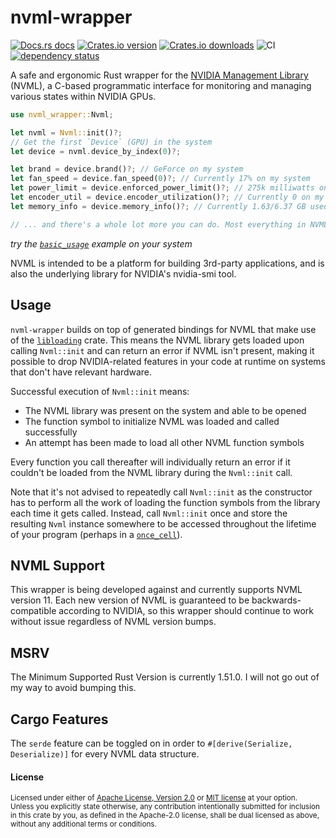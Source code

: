 # nvml-wrapper

[![Docs.rs docs](https://docs.rs/nvml-wrapper/badge.svg)](https://docs.rs/nvml-wrapper)
[![Crates.io version](https://img.shields.io/crates/v/nvml-wrapper.svg?style=flat-square)](https://crates.io/crates/nvml-wrapper)
[![Crates.io downloads](https://img.shields.io/crates/d/nvml-wrapper.svg?style=flat-square)](https://crates.io/crates/nvml-wrapper)
![CI](https://github.com/Cldfire/nvml-wrapper/workflows/CI/badge.svg)
[![dependency status](https://deps.rs/repo/github/cldfire/nvml-wrapper/status.svg)](https://deps.rs/repo/github/cldfire/nvml-wrapper)

A safe and ergonomic Rust wrapper for the [NVIDIA Management Library][nvml] (NVML),
a C-based programmatic interface for monitoring and managing various states within
NVIDIA GPUs.

```rust
use nvml_wrapper::Nvml;

let nvml = Nvml::init()?;
// Get the first `Device` (GPU) in the system
let device = nvml.device_by_index(0)?;

let brand = device.brand()?; // GeForce on my system
let fan_speed = device.fan_speed(0)?; // Currently 17% on my system
let power_limit = device.enforced_power_limit()?; // 275k milliwatts on my system
let encoder_util = device.encoder_utilization()?; // Currently 0 on my system; Not encoding anything
let memory_info = device.memory_info()?; // Currently 1.63/6.37 GB used on my system

// ... and there's a whole lot more you can do. Most everything in NVML is wrapped and ready to go
```

_try the [`basic_usage`](nvml-wrapper/examples/basic_usage.rs) example on your system_

NVML is intended to be a platform for building 3rd-party applications, and is
also the underlying library for NVIDIA's nvidia-smi tool.

## Usage

`nvml-wrapper` builds on top of generated bindings for NVML that make use of the
[`libloading`][libloading] crate. This means the NVML library gets loaded upon
calling `Nvml::init` and can return an error if NVML isn't present, making it
possible to drop NVIDIA-related features in your code at runtime on systems that
don't have relevant hardware.

Successful execution of `Nvml::init` means:

* The NVML library was present on the system and able to be opened
* The function symbol to initialize NVML was loaded and called successfully
* An attempt has been made to load all other NVML function symbols

Every function you call thereafter will individually return an error if it couldn't
be loaded from the NVML library during the `Nvml::init` call.

Note that it's not advised to repeatedly call `Nvml::init` as the constructor
has to perform all the work of loading the function symbols from the library
each time it gets called. Instead, call `Nvml::init` once and store the resulting
`Nvml` instance somewhere to be accessed throughout the lifetime of your program
(perhaps in a
[`once_cell`](https://docs.rs/once_cell/latest/once_cell/sync/struct.Lazy.html)).

## NVML Support

This wrapper is being developed against and currently supports NVML version
11. Each new version of NVML is guaranteed to be backwards-compatible according
to NVIDIA, so this wrapper should continue to work without issue regardless of
NVML version bumps.

## MSRV

The Minimum Supported Rust Version is currently 1.51.0. I will not go out of my
way to avoid bumping this.

## Cargo Features

The `serde` feature can be toggled on in order to `#[derive(Serialize, Deserialize)]`
for every NVML data structure.

#### License

<sup>
Licensed under either of <a href="LICENSE-APACHE">Apache License, Version
2.0</a> or <a href="LICENSE-MIT">MIT license</a> at your option.
</sup>

<br>

<sub>
Unless you explicitly state otherwise, any contribution intentionally submitted
for inclusion in this crate by you, as defined in the Apache-2.0 license, shall
be dual licensed as above, without any additional terms or conditions.
</sub>

[nvml]: https://developer.nvidia.com/nvidia-management-library-nvml
[libloading]: https://github.com/nagisa/rust_libloading
